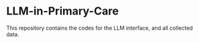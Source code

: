 # LLM-in-Primary-Care
This repository contains the codes for the LLM interface, and all collected data.
